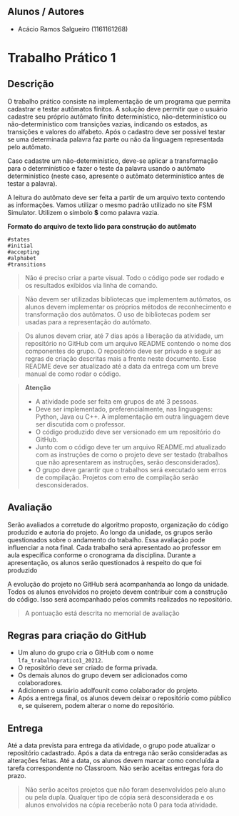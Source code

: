 ## Alunos / Autores
* Acácio Ramos Salgueiro (1161161268)


# Trabalho Prático 1
## Descrição
O trabalho prático consiste na implementação de um programa que permita cadastrar e testar autômatos finitos. A solução deve permitir que o usuário cadastre seu próprio autômato finito determinístico, não-determinístico ou não-determinístico com transições vazias, indicando os estados, as transições e valores do alfabeto. Após o cadastro deve ser possível testar se uma determinada palavra faz parte ou não da linguagem representada pelo autômato.

Caso cadastre um não-determinístico, deve-se aplicar a transformação para o determinístico e fazer o teste da palavra usando o autômato determinístico (neste caso, apresente o autômato determinístico antes de testar a palavra).

A leitura do autômato deve ser feita a partir de um arquivo texto contendo as informações. Vamos utilizar o mesmo padrão utilizado no site FSM Simulator. Utilizem o símbolo **$** como palavra vazia.

**Formato do arquivo de texto lido para construção do autômato**

```
#states
#initial
#accepting
#alphabet
#transitions
```

> Não é preciso criar a parte visual. Todo o código pode ser rodado e os resultados exibidos via linha de comando.

> Não devem ser utilizadas bibliotecas que implementem autômatos, os alunos devem implementar os próprios métodos de reconhecimento e transformação dos autômatos. O uso de bibliotecas podem ser usadas para a representação do autômato.

> Os alunos devem criar, até 7 dias após a liberação da atividade, um repositório no GitHub com um arquivo README contendo o nome dos componentes do grupo. O repositório deve ser privado e seguir as regras de criação descritas mais a frente neste documento. Esse README deve ser atualizado até a data da entrega com um breve manual de como rodar o código.

> **Atenção**
> * A atividade pode ser feita em grupos de até 3 pessoas.
> * Deve ser implementado, preferencialmente, nas linguagens: Python, Java ou C++. A implementação em outra linguagem deve ser discutida com o professor.
> * O código produzido deve ser versionado em um repositório do GitHub.
> * Junto com o código deve ter um arquivo README.md atualizado com as instruções de como o projeto deve ser testado (trabalhos que não apresentarem as instruções, serão desconsiderados).
> * O grupo deve garantir que o trabalhos será executado sem erros de compilação. Projetos com erro de compilação serão desconsiderados.

## Avaliação
Serão avaliados a corretude do algoritmo proposto, organização do código produzido e autoria do projeto. Ao longo da unidade, os grupos serão questionados sobre o andamento do trabalho. Essa avaliação pode influenciar a nota final. Cada trabalho será apresentado ao professor em aula específica conforme o cronograma da disciplina. Durante a apresentação, os alunos serão questionados à respeito do que foi produzido

A evolução do projeto no GitHub será acompanhanda ao longo da unidade. Todos os alunos envolvidos no projeto devem contribuir com a construção do código. Isso será acompanhado pelos commits realizados no repositório.

> A pontuação está descrita no memorial de avaliação

## Regras para criação do GitHub
* Um aluno do grupo cria o GitHub com o nome `lfa_trabalhopratico1_20212`.
* O repositório deve ser criado de forma privada.
* Os demais alunos do grupo devem ser adicionados como colaboradores.
* Adicionem o usuário adolfounit como colaborador do projeto.
* Após a entrega final, os alunos devem deixar o repositório como público e, se quiserem, podem alterar o nome do repositório.
## Entrega
Até a data prevista para entrega da atividade, o grupo pode atualizar o repositório cadastrado. Após a data da entrega não serão consideradas as alterações feitas. Até a data, os alunos devem marcar como concluída a tarefa correspondente no Classroom. Não serão aceitas entregas fora do prazo.

> Não serão aceitos projetos que não foram desenvolvidos pelo aluno ou pela dupla. Qualquer tipo de cópia será desconsiderada e os alunos envolvidos na cópia receberão nota 0 para toda atividade.
